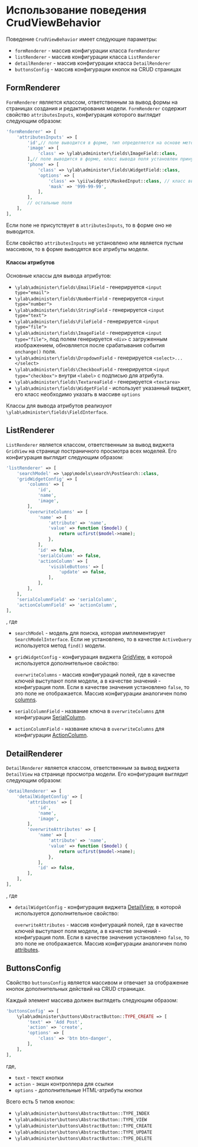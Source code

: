 # Использование поведения CrudViewBehavior

Поведение `CrudViewBehavior` имеет следующие параметры:
- `formRenderer` - массив конфигурации класса `FormRenderer`
- `listRenderer` - массив конфигурации класса `ListRenderer`
- `detailRenderer` - массив конфигурации класса `DetailRenderer`
- `buttonsConfig` - массив конфигурации кнопок на CRUD страницах

## FormRenderer

`FormRenderer` является классом, ответственным за вывод формы на страницах создания и редактирования модели.
`FormRenderer` содержит свойство `attributesInputs`, конфигурация которого выглядит следующим образом:
```php
'formRenderer' => [
    'attributesInputs' => [
        'id',// поле выводится в форме, тип определяется на основе метода `rules()` модели
        'image' => [
            'class' => \ylab\administer\fields\ImageField::class,
        ],// поле выводится в форме, класс вывода поля установлен принудительно
        'phone' => [
            'class' => \ylab\administer\fields\WidgetField::class, 
            'options' => [
                'class' => \yii\widgets\MaskedInput::class, // класс виджета
                'mask' => '999-99-99',
            ],
        ],
        // остальные поля
    ],
],
```
Если поле не присутствует в `attributesInputs`, то в форме оно не выводится.

Если свойство `attributesInputs` не установлено или является пустым массивом, то в форме выводятся все атрибуты модели.

#### Классы атрибутов

Основные классы для вывода атрибутов:
- `\ylab\administer\fields\EmailField` - генерируется `<input type="email">`
- `\ylab\administer\fields\NumberField` - генерируется `<input type="number">`
- `\ylab\administer\fields\StringField` - генерируется `<input type="text">`
- `\ylab\administer\fields\FileField` - генерируется `<input type="file">`
- `\ylab\administer\fields\ImageField` - генерируется `<input type="file">`, под полем генерируется `<div>` с загруженным изображением, обновляется
после срабатывания события `onchange()` поля.
- `\ylab\administer\fields\DropdownField` - генерируется `<select>...</select>`
- `\ylab\administer\fields\CheckboxField` - генерируется `<input type="checkbox">` внутри `<label>` с подписью для атрибута.
- `\ylab\administer\fields\TextareaField` - генерируется `<textarea>`
- `\ylab\administer\fields\WidgetField` - использует указанный виджет, его класс необходимо указать в массиве `options`

Классы для вывода атрибутов реализуют `\ylab\administer\fields\FieldInterface`.   

## ListRenderer

`ListRenderer` является классом, ответственным за вывод виджета `GridView` на странице постраничного просмотра всех
моделей. Его конфигурация выглядит следующим образом:
```php
'listRenderer' => [
    'searchModel' => \app\models\search\PostSearch::class,
    'gridWidgetConfig' => [
        'columns' => [
            'id',
            'name',
            'image',
        ],
        'overwriteColumns' => [
            'name' => [
                'attribute' => 'name',
                'value' => function ($model) {
                    return ucfirst($model->name);
                },
            ],
            'id' => false,
            'serialColumn' => false,
            'actionColumn' => [
                'visibleButtons' => [
                    'update' => false,
                ],
            ],
        ],
    ],
    'serialColumnField' => 'serialColumn',
    'actionColumnField' => 'actionColumn',
],
```
, где
- `searchModel` -  модель для поиска, которая имплементирует `SearchModelInterface`. Если не установлено, то в качестве
`ActiveQuery` используется метод `find()` модели.
- `gridWidgetConfig` - конфигурация виджета [GridView](http://stuff.cebe.cc/yii2docs-ru/yii-grid-gridview.html), в
которой используется дополнительное свойство:

    `overwriteColumns` - массив конфигураций полей, где в качестве ключей выступают поля модели, а в качестве значений -
    конфигурация поля. Если в качестве значения установлено `false`, то это поле не отображается. Массив конфигурации
    аналогичен полю [columns](http://stuff.cebe.cc/yii2docs-ru/yii-grid-gridview.html#$columns-detail).

- `serialColumnField` - название ключа в `overwriteColumns` для конфигурации
[SerialColumn](http://stuff.cebe.cc/yii2docs-ru/yii-grid-serialcolumn.html).

- `actionColumnField` - название ключа в `overwriteColumns` для конфигурации
[ActionColumn](http://stuff.cebe.cc/yii2docs-ru/yii-grid-actioncolumn.html).

## DetailRenderer

`DetailRenderer` является классом, ответственным за вывод виджета `DetailView` на странице просмотра модели. Его
конфигурация выглядит следующим образом:
```php
'detailRenderer' => [
    'detailWidgetConfig' => [
        'attributes' => [
            'id',
            'name',
            'image',
        ],
        'overwriteAttributes' => [
            'name' => [
                'attribute' => 'name',
                'value' => function ($model) {
                    return ucfirst($model->name);
                },
            ],
            'id' => false,
        ],
    ],
],
```
, где
- `detailWidgetConfig` - конфигурация виджета
[DetailView](http://stuff.cebe.cc/yii2docs-ru/yii-widgets-detailview.html), в которой используется дополнительное
свойство:

    `overwriteAttributes` - массив конфигураций полей, где в качестве ключей выступают поля модели, а в качестве
    значений - конфигурация поля. Если в качестве значения установлено `false`, то это поле не отображается. Массив
    конфигурации аналогичен полю
    [attributes](http://stuff.cebe.cc/yii2docs-ru/yii-widgets-detailview.html#$attributes-detail).

## ButtonsConfig

Свойство `buttonsConfig` является массивом и отвечает за отображение кнопок дополнительных действий на CRUD страницах.

Каждый элемент массива должен выглядеть следующим образом:
```php
'buttonsConfig' => [
    \ylab\administer\buttons\AbstractButton::TYPE_CREATE => [
        'text' => 'Add Post',
        'action' => 'create',
        'options' => [
            'class' => 'btn btn-danger',
        ],
    ],
],
```
где,
- `text` - текст кнопки
- `action` - экшн контроллера для ссылки
- `options` - дополнительные HTML-атрибуты кнопки

Всего есть 5 типов кнопок:
- `\ylab\administer\buttons\AbstractButton::TYPE_INDEX`
- `\ylab\administer\buttons\AbstractButton::TYPE_VIEW`
- `\ylab\administer\buttons\AbstractButton::TYPE_CREATE`
- `\ylab\administer\buttons\AbstractButton::TYPE_UPDATE`
- `\ylab\administer\buttons\AbstractButton::TYPE_DELETE`
